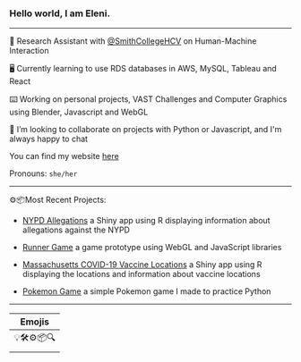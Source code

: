 ### Hello world, I am Eleni.

-----------

🔭 Research Assistant with [@SmithCollegeHCV](https://github.com/SmithCollegeHCV) on Human-Machine Interaction

🖥 Currently learning to use RDS databases in AWS, MySQL, Tableau and React

⌨️️ Working on personal projects, VAST Challenges and Computer Graphics using Blender, Javascript and WebGL

🌻 I’m looking to collaborate on projects with Python or Javascript, and I'm always happy to chat

You can find my website [here](https://epartakki.github.io/elenipartakki/#)

Pronouns: `she/her`

-----------

⚙️📦Most Recent Projects:

- [NYPD Allegations](https://github.com/mariumtapal/sds235-final-project) a Shiny app using R displaying information about allegations against the NYPD

- [Runner Game](https://github.com/epartakki/runnergame) a game prototype using WebGL and JavaScript libraries

- [Massachusetts COVID-19 Vaccine Locations](https://marium.shinyapps.io/hacksmith21/) a Shiny app using R displaying the locations and information about vaccine locations

- [Pokemon Game](https://github.com/epartakki/pokemongame) a simple Pokemon game I made to practice Python
 

-----------


| Emojis  | 
| ----------- | 
| 💡🛠⚙️📦🔍   |
|  |
